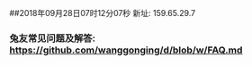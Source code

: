 ##2018年09月28日07时12分07秒 新址: 159.65.29.7
### 兔友常见问题及解答: https://github.com/wanggonging/d/blob/w/FAQ.md
